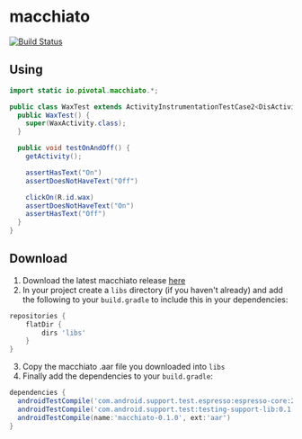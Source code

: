 # macchiato

[![Build Status](https://secure.travis-ci.org/pivotal/macchiato.svg?branch=master)](http://travis-ci.org/pivotal/macchiato)

## Using

```java
import static io.pivotal.macchiato.*;

public class WaxTest extends ActivityInstrumentationTestCase2<DisActivity> {
  public WaxTest() {
    super(WaxActivity.class);
  }

  public void testOnAndOff() {
    getActivity();

    assertHasText("On")
    assertDoesNotHaveText("Off")

    clickOn(R.id.wax)
    assertDoesNotHaveText("On")
    assertHasText("Off")
  }
}
```

## Download

1. Download the latest macchiato release [here](https://github.com/pivotal/macchiato/releases)
2. In your project create a `libs` directory (if you haven't already) and add the following
to your `build.gradle` to include this in your dependencies:

  ```groovy
  repositories {
      flatDir {
          dirs 'libs'
      }
  }
  ```
3. Copy the macchiato .aar file you downloaded into `libs`
4. Finally add the dependencies to your `build.gradle`:

  ```groovy
  dependencies {
    androidTestCompile('com.android.support.test.espresso:espresso-core:2.0')
    androidTestCompile('com.android.support.test:testing-support-lib:0.1')
    androidTestCompile(name:'macchiato-0.1.0', ext:'aar')
  }
  ```
